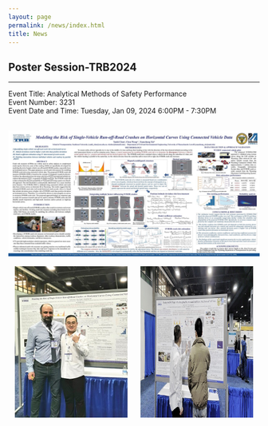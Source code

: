 ```yaml
---
layout: page
permalink: /news/index.html
title: News
---
```


## Poster Session-TRB2024
---
Event Title: Analytical Methods of Safety Performance <br>
Event Number: 3231 <br>
Event Date and Time: Tuesday, Jan 09, 2024 6:00PM - 7:30PM <br>
<br>

<div>
<img src="/images/trb2024poster.jpg">
</div><br>

<style>
.two {
  display: flex;
  justify-content: space-around;
}
.two img {
  max-width: 45%; /* 调整图片的最大宽度以适应容器 */
  height: auto; /* 保持图片的纵横比 */
}
</style>

<div class="two">
  <img src="/images/trb2024-1.jpg" alt="Image 1">
  <img src="/images/trb2024-2.jpg" alt="Image 2">
</div>


